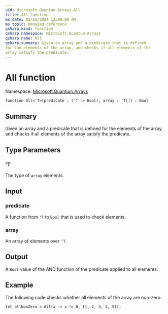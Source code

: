 ```yaml
---
uid: Microsoft.Quantum.Arrays.All
title: All function
ms.date: 02/21/2024 12:00:00 AM
ms.topic: managed-reference
qsharp.kind: function
qsharp.namespace: Microsoft.Quantum.Arrays
qsharp.name: All
qsharp.summary: Given an array and a predicate that is defined
for the elements of the array, and checks if all elements of the
array satisfy the predicate.
---
```


# All function

Namespace: [Microsoft.Quantum.Arrays](xref:Microsoft.Quantum.Arrays)

```qsharp
function All<'T>(predicate : ('T -> Bool), array : 'T[]) : Bool
```

## Summary
Given an array and a predicate that is defined
for the elements of the array, and checks if all elements of the
array satisfy the predicate.

## Type Parameters
### 'T
The type of `array` elements.

## Input
### predicate
A function from `'T` to `Bool` that is used to check elements.
### array
An array of elements over `'T`.

## Output
A `Bool` value of the AND function of the predicate applied to all elements.

## Example
The following code checks whether all elements of the array are non-zero:
```qsharp
let allNonZero = All(x -> x != 0, [1, 2, 3, 4, 5]);
```
